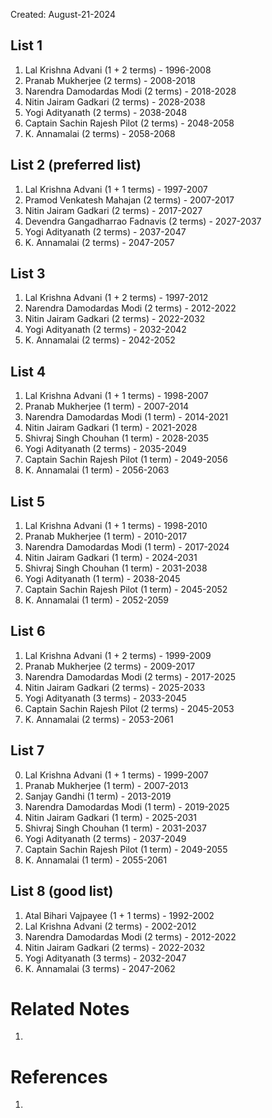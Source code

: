 Created: August-21-2024

## List 1

1. Lal Krishna Advani (1 + 2 terms) - 1996-2008
2. Pranab Mukherjee (2 terms) - 2008-2018
3. Narendra Damodardas Modi (2 terms) - 2018-2028
4. Nitin Jairam Gadkari (2 terms) - 2028-2038
5. Yogi Adityanath (2 terms) - 2038-2048
6. Captain Sachin Rajesh Pilot (2 terms) - 2048-2058
7. K. Annamalai (2 terms) - 2058-2068

## List 2 (preferred list)

1. Lal Krishna Advani (1 + 1 terms) - 1997-2007
2. Pramod Venkatesh Mahajan (2 terms) - 2007-2017
3. Nitin Jairam Gadkari (2 terms) - 2017-2027
4. Devendra Gangadharrao Fadnavis (2 terms) - 2027-2037
5. Yogi Adityanath (2 terms) - 2037-2047
6. K. Annamalai (2 terms) - 2047-2057

## List 3

1. Lal Krishna Advani (1 + 2 terms) - 1997-2012
2. Narendra Damodardas Modi (2 terms) - 2012-2022
3. Nitin Jairam Gadkari (2 terms) - 2022-2032
4. Yogi Adityanath (2 terms) - 2032-2042
5. K. Annamalai (2 terms) - 2042-2052

## List 4

1. Lal Krishna Advani (1 + 1 terms) - 1998-2007
2. Pranab Mukherjee (1 term) - 2007-2014
3. Narendra Damodardas Modi (1 term) - 2014-2021
4. Nitin Jairam Gadkari (1 term) - 2021-2028
5. Shivraj Singh Chouhan (1 term) - 2028-2035
6. Yogi Adityanath (2 terms) - 2035-2049
7. Captain Sachin Rajesh Pilot (1 term) - 2049-2056
8. K. Annamalai (1 term) - 2056-2063

## List 5

1. Lal Krishna Advani (1 + 1 terms) - 1998-2010
2. Pranab Mukherjee (1 term) - 2010-2017
3. Narendra Damodardas Modi (1 term) - 2017-2024
4. Nitin Jairam Gadkari (1 term) - 2024-2031
5. Shivraj Singh Chouhan (1 term) - 2031-2038
6. Yogi Adityanath (1 term) - 2038-2045
7. Captain Sachin Rajesh Pilot (1 term) - 2045-2052
8. K. Annamalai (1 term) - 2052-2059

## List 6

1. Lal Krishna Advani (1 + 2 terms) - 1999-2009
2. Pranab Mukherjee (2 terms) - 2009-2017
3. Narendra Damodardas Modi (2 terms) - 2017-2025
4. Nitin Jairam Gadkari (2 terms) - 2025-2033
5. Yogi Adityanath (3 terms) - 2033-2045
6. Captain Sachin Rajesh Pilot (2 terms) - 2045-2053
7. K. Annamalai (2 terms) - 2053-2061

## List 7

0. Lal Krishna Advani (1 + 1 terms) - 1999-2007
1. Pranab Mukherjee (1 term) - 2007-2013
2. Sanjay Gandhi (1 term) - 2013-2019
3. Narendra Damodardas Modi (1 term) - 2019-2025
4. Nitin Jairam Gadkari (1 term) - 2025-2031
5. Shivraj Singh Chouhan (1 term) - 2031-2037
6. Yogi Adityanath (2 terms) - 2037-2049
7. Captain Sachin Rajesh Pilot (1 term) - 2049-2055
8. K. Annamalai (1 term) - 2055-2061

## List 8 (good list)

1. Atal Bihari Vajpayee (1 + 1 terms) - 1992-2002
2. Lal Krishna Advani (2 terms) - 2002-2012
3. Narendra Damodardas Modi (2 terms) - 2012-2022
4. Nitin Jairam Gadkari (2 terms) - 2022-2032
5. Yogi Adityanath (3 terms) - 2032-2047
6. K. Annamalai (3 terms) - 2047-2062

# Related Notes

1. 
# References

1. 